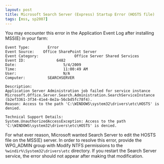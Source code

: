 ```yaml
---
layout: post
title: Microsoft Search Server (Express) Startup Error (HOSTS file)
tags: [mss, sp2007]
---
```


You may encounter this error in the Application Event Log after installing MSS(E) in your farm:

```text
Event Type:        Error
Event Source:    Office SharePoint Server
Event Category:                Office Server Shared Services
Event ID:              6482
Date:                     5/4/2009
Time:                     11:00:49 AM
User:                     N/A
Computer:          SEARCHSERVER

Description:
Application Server Administration job failed for service instance Microsoft.Office.Server.Search.Administration.SearchServiceInstance (b2ef3361-3f34-41e4-8e2a-56cbd5fc78f4).
Reason: Access to the path 'C:\WINDOWS\system32\drivers\etc\HOSTS' is denied.

Technical Support Details:
System.UnauthorizedAccessException: Access to the path 'C:\WINDOWS\system32\drivers\etc\HOSTS' is denied.
```

For what ever reason, Microsoft wanted Search Server to edit the HOSTS file on the MSS(E) server.  In order to resolve this error, provide the WPG_ADMIN group with Modify NTFS permissions to the `%windir%\System32\drivers\etc` directory.  If you restart the Search Server service, the error should not appear after making that modification.